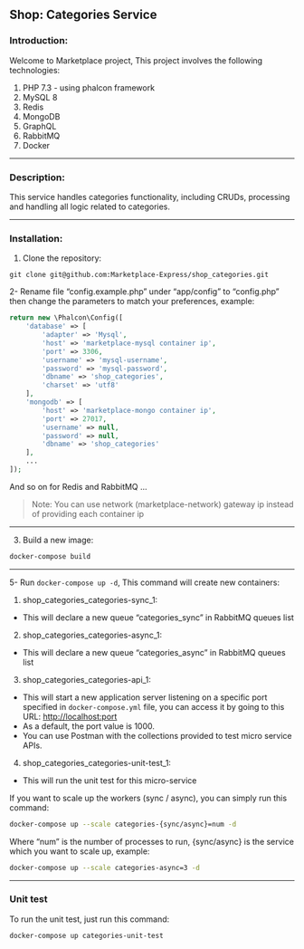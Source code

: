 Shop: Categories Service
--
### Introduction:
Welcome to Marketplace project, This project involves the following technologies:
1. PHP 7.3 - using phalcon framework
2. MySQL 8
3. Redis
4. MongoDB
5. GraphQL
6. RabbitMQ
7. Docker

---

### Description:
This service handles categories functionality, including CRUDs, processing and handling all logic related to categories.

---

### Installation:

1. Clone the repository:
```shell script
git clone git@github.com:Marketplace-Express/shop_categories.git
```

2- Rename file “config.example.php” under “app/config” to “config.php” then change the parameters to match your preferences, example:
```php
return new \Phalcon\Config([
    'database' => [
        'adapter' => 'Mysql',
        'host' => 'marketplace-mysql container ip',
        'port' => 3306,
        'username' => 'mysql-username',
        'password' => 'mysql-password',
        'dbname' => 'shop_categories',
        'charset' => 'utf8'
    ],
    'mongodb' => [
        'host' => 'marketplace-mongo container ip',
        'port' => 27017,
        'username' => null,
        'password' => null,
        'dbname' => 'shop_categories'
    ],
    ...
]);
```
And so on for Redis and RabbitMQ ...
>Note: You can use network (marketplace-network) gateway ip instead of providing each container ip

---


3. Build a new image:
```bash
docker-compose build
```

---
       
5- Run `docker-compose up -d`, This command will create new containers:

1. shop_categories_categories-sync_1:
- This will declare a new queue “categories_sync” in RabbitMQ queues list
2. shop_categories_categories-async_1:
- This will declare a new queue “categories_async” in RabbitMQ queues list
3. shop_categories_categories-api_1:
- This will start a new application server listening on a specific port specified in `docker-compose.yml` file, you can access it by going to this URL: [http://localhost:port](http://localhost:1000)
- As a default, the port value is 1000.
- You can use Postman with the collections provided to test micro service APIs.
4. shop_categories_categories-unit-test_1:
- This will run the unit test for this micro-service

If you want to scale up the workers (sync / async), you can simply run this command:
```bash
docker-compose up --scale categories-{sync/async}=num -d
```

Where “num” is the number of processes to run, {sync/async} is the service which you want to scale up, example:
```bash
docker-compose up --scale categories-async=3 -d
```

---
### Unit test
To run the unit test, just run this command:
```bash
docker-compose up categories-unit-test
```
